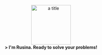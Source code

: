 <p align="center">
  <img src="https://github.com/images/mona-whisper.gif" alt="a title" width="128" height="128"><br>
  <strong>> I'm Rusina. Ready to solve your problems!</strong>
</p>
